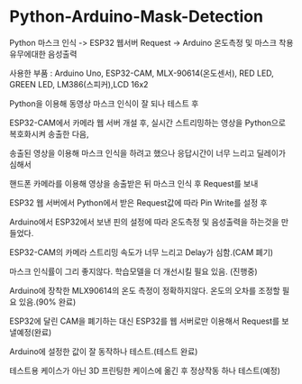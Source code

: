# Python-Arduino-Mask-Detection
Python 마스크 인식 -> ESP32 웹서버 Request -> Arduino 온도측정 및 마스크 착용 유무에대한 음성출력

사용한 부품 : Arduino Uno, ESP32-CAM, MLX-90614(온도센서), RED LED, GREEN LED, LM386(스피커),LCD 16x2

Python을 이용해 동영상 마스크 인식이 잘 되나 테스트 후

ESP32-CAM에서 카메라 웹 서버 개설 후, 실시간 스트리밍하는 영상을 Python으로 복호화시켜 송출한 다음,

송출된 영상을 이용해 마스크 인식을 하려고 했으나 응답시간이 너무 느리고 딜레이가 심해서

핸드폰 카메라를 이용해 영상을 송출받은 뒤 마스크 인식 후 Request를 보내

ESP32 웹 서버에서 Python에서 받은 Request값에 따라 Pin Write를 설정 후

Arduino에서 ESP32에서 보낸 핀의 설정에 따라 온도측정 및 음성출력을 하는것을 만들었다.


ESP32-CAM의 카메라 스트리밍 속도가 너무 느리고 Delay가 심함.(CAM 폐기)

마스크 인식률이 그리 좋지않다. 학습모델을 더 개선시킬 필요 있음. (진행중)

Arduino에 장착한 MLX90614의 온도 측정이 정확하지않다. 온도의 오차를 조정할 필요 있음.(90% 완료)

ESP32에 달린 CAM을 폐기하는 대신 ESP32를 웹 서버로만 이용해서 Request를 보낼예정(완료)

Arduino에 설정한 값이 잘 동작하나 테스트.(테스트 완료)

테스트용 케이스가 아닌 3D 프린팅한 케이스에 옮긴 후 정상작동 하나 테스트(예정)
